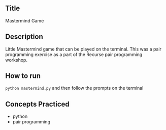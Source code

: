 ## Title

Mastermind Game

## Description

Little Mastermind game that can be played on the terminal. This was a pair programming exercise as a part of the Recurse pair programming workshop.

## How to run

`python mastermind.py`
and then follow the prompts on the terminal

## Concepts Practiced

- python
- pair programming
